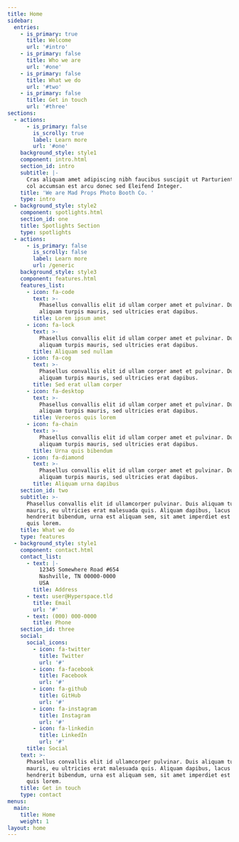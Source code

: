 ```yaml
---
title: Home
sidebar:
  entries:
    - is_primary: true
      title: Welcome
      url: '#intro'
    - is_primary: false
      title: Who we are
      url: '#one'
    - is_primary: false
      title: What we do
      url: '#two'
    - is_primary: false
      title: Get in touch
      url: '#three'
sections:
  - actions:
      - is_primary: false
        is_scrolly: true
        label: Learn more
        url: '#one'
    background_style: style1
    component: intro.html
    section_id: intro
    subtitle: |-
      Cras aliquam amet adipiscing nibh faucibus suscipit ut Parturient  
      col accumsan est arcu donec sed Eleifend Integer.
    title: 'We are Mad Props Photo Booth Co. '
    type: intro
  - background_style: style2
    component: spotlights.html
    section_id: one
    title: Spotlights Section
    type: spotlights
  - actions:
      - is_primary: false
        is_scrolly: false
        label: Learn more
        url: /generic
    background_style: style3
    component: features.html
    features_list:
      - icon: fa-code
        text: >-
          Phasellus convallis elit id ullam corper amet et pulvinar. Duis
          aliquam turpis mauris, sed ultricies erat dapibus.
        title: Lorem ipsum amet
      - icon: fa-lock
        text: >-
          Phasellus convallis elit id ullam corper amet et pulvinar. Duis
          aliquam turpis mauris, sed ultricies erat dapibus.
        title: Aliquam sed nullam
      - icon: fa-cog
        text: >-
          Phasellus convallis elit id ullam corper amet et pulvinar. Duis
          aliquam turpis mauris, sed ultricies erat dapibus.
        title: Sed erat ullam corper
      - icon: fa-desktop
        text: >-
          Phasellus convallis elit id ullam corper amet et pulvinar. Duis
          aliquam turpis mauris, sed ultricies erat dapibus.
        title: Veroeros quis lorem
      - icon: fa-chain
        text: >-
          Phasellus convallis elit id ullam corper amet et pulvinar. Duis
          aliquam turpis mauris, sed ultricies erat dapibus.
        title: Urna quis bibendum
      - icon: fa-diamond
        text: >-
          Phasellus convallis elit id ullam corper amet et pulvinar. Duis
          aliquam turpis mauris, sed ultricies erat dapibus.
        title: Aliquam urna dapibus
    section_id: two
    subtitle: >-
      Phasellus convallis elit id ullamcorper pulvinar. Duis aliquam turpis
      mauris, eu ultricies erat malesuada quis. Aliquam dapibus, lacus eget
      hendrerit bibendum, urna est aliquam sem, sit amet imperdiet est velit
      quis lorem.
    title: What we do
    type: features
  - background_style: style1
    component: contact.html
    contact_list:
      - text: |-
          12345 Somewhere Road #654
          Nashville, TN 00000-0000
          USA
        title: Address
      - text: user@Hyperspace.tld
        title: Email
        url: '#'
      - text: (000) 000-0000
        title: Phone
    section_id: three
    social:
      social_icons:
        - icon: fa-twitter
          title: Twitter
          url: '#'
        - icon: fa-facebook
          title: Facebook
          url: '#'
        - icon: fa-github
          title: GitHub
          url: '#'
        - icon: fa-instagram
          title: Instagram
          url: '#'
        - icon: fa-linkedin
          title: LinkedIn
          url: '#'
      title: Social
    text: >-
      Phasellus convallis elit id ullamcorper pulvinar. Duis aliquam turpis
      mauris, eu ultricies erat malesuada quis. Aliquam dapibus, lacus eget
      hendrerit bibendum, urna est aliquam sem, sit amet imperdiet est velit
      quis lorem.
    title: Get in touch
    type: contact
menus:
  main:
    title: Home
    weight: 1
layout: home
---
```


